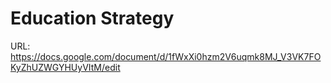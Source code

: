 # Education Strategy

URL: https://docs.google.com/document/d/1fWxXi0hzm2V6uqmk8MJ_V3VK7FOKyZhUZWGYHUyVItM/edit
